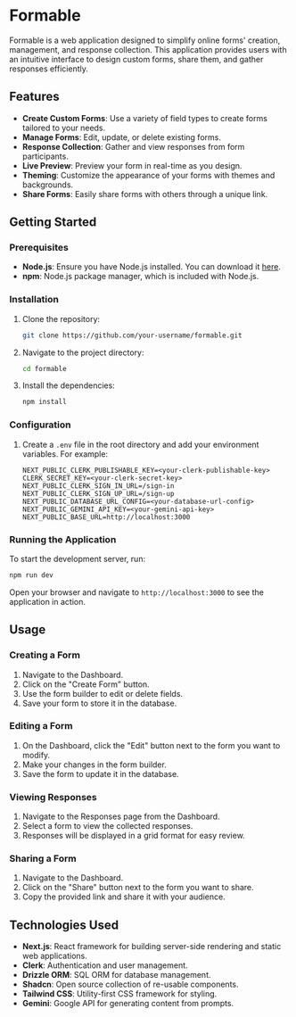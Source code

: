# Formable

Formable is a web application designed to simplify online forms' creation, management, and response collection. This application provides users with an intuitive interface to design custom forms, share them, and gather responses efficiently.

## Features

- **Create Custom Forms**: Use a variety of field types to create forms tailored to your needs.
- **Manage Forms**: Edit, update, or delete existing forms.
- **Response Collection**: Gather and view responses from form participants.
- **Live Preview**: Preview your form in real-time as you design.
- **Theming**: Customize the appearance of your forms with themes and backgrounds.
- **Share Forms**: Easily share forms with others through a unique link.

## Getting Started

### Prerequisites

- **Node.js**: Ensure you have Node.js installed. You can download it [here](https://nodejs.org/).
- **npm**: Node.js package manager, which is included with Node.js.

### Installation

1. Clone the repository:

   ```bash
   git clone https://github.com/your-username/formable.git
   ```

2. Navigate to the project directory:

   ```bash
   cd formable
   ```

3. Install the dependencies:

   ```bash
   npm install
   ```

### Configuration

1. Create a `.env` file in the root directory and add your environment variables. For example:

   ```env
   NEXT_PUBLIC_CLERK_PUBLISHABLE_KEY=<your-clerk-publishable-key>
   CLERK_SECRET_KEY=<your-clerk-secret-key>
   NEXT_PUBLIC_CLERK_SIGN_IN_URL=/sign-in
   NEXT_PUBLIC_CLERK_SIGN_UP_URL=/sign-up
   NEXT_PUBLIC_DATABASE_URL_CONFIG=<your-database-url-config>
   NEXT_PUBLIC_GEMINI_API_KEY=<your-gemini-api-key>
   NEXT_PUBLIC_BASE_URL=http://localhost:3000
   ```

### Running the Application

To start the development server, run:

```bash
npm run dev
```

Open your browser and navigate to `http://localhost:3000` to see the application in action.

## Usage

### Creating a Form

1. Navigate to the Dashboard.
2. Click on the "Create Form" button.
3. Use the form builder to edit or delete fields.
4. Save your form to store it in the database.

### Editing a Form

1. On the Dashboard, click the "Edit" button next to the form you want to modify.
2. Make your changes in the form builder.
3. Save the form to update it in the database.

### Viewing Responses

1. Navigate to the Responses page from the Dashboard.
2. Select a form to view the collected responses.
3. Responses will be displayed in a grid format for easy review.

### Sharing a Form

1. Navigate to the Dashboard.
2. Click on the "Share" button next to the form you want to share.
3. Copy the provided link and share it with your audience.

## Technologies Used

- **Next.js**: React framework for building server-side rendering and static web applications.
- **Clerk**: Authentication and user management.
- **Drizzle ORM**: SQL ORM for database management.
- **Shadcn**: Open source collection of re-usable components.
- **Tailwind CSS**: Utility-first CSS framework for styling.
- **Gemini**: Google API for generating content from prompts.
